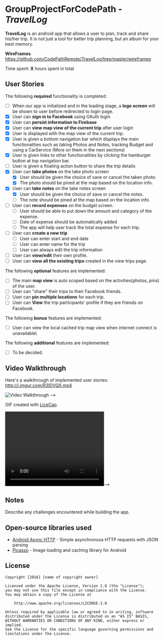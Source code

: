 # GroupProjectForCodePath - *TravelLog*

**TravelLog** is an android app that allows a user to plan, track and share his/her trip. It is not just a tool for better trip planning, but an album for your best memory.

**WireFrames** https://github.com/CodePathRemote/TravelLog/tree/master/wireframes

Time spent: **X** hours spent in total

## User Stories

The following **required** functionality is completed:
* [ ] When our app is initialized and in the loading stage, a **logo screen** will be shown to user before redirected to login page. 
* [X]	User can **sign in to Facebook** using OAuth login
* [X]	User can **persist information to Firebase**
* [X]	User can **view map view of the current trip** after user login
  * [X] User is displayed with the map view of the current trip.
  * [X] User is given a bottom navigation bar which displays the main functionalities such as taking Photos and Notes, tracking Budget and using a CarService (More on them in the next sections)
  * [X] User is given links to other functionalities by clicking the hamburger button at top navigation bar.
  * [ ] User is given a floating action button to share the trip details
* [X] User can **take photos** on the take photo screen
  * [X] User should be given the choice of save or cancel the taken photo.
  * [X] The photo should be pined at the map based on the location info.
* [X] User can **take notes** on the take notes screen
  * [X] User should be given the choice of save or cancel the notes.
  * [ ] The note should be pined at the map based on the location info.
* [ ] User can **record expenses** on the budget screen.
  * [ ] User should be able to put down the amount and category of the expense.
  * [ ] Date of expense should be automatically added
  * [ ] The app will help user track the total expense for each trip.
* [ ] User can **create a new trip**
  * [ ] User can enter start and end date
  * [ ] User can enter name for the trip
  * [ ] User can always edit the trip information
* [ ] User can **view/edit** their own profile.
* [ ] User can **view all the existing trips** created in the view trips page. 

The following **optional** features are implemented:

* [ ] The main **map view** is auto scoped based on the activities(photos, pins) of the user.
* [ ] User can "share" their trips to their Facebook friends.
* [ ] User can **pin multiple locations** for each trip.
* [ ] User can **View** the trip participants' profile if they are friends on Facebook.

The following **bonus** features are implemented:

* [ ] User can view the local cached trip map view when internet connect is unavailable\

The following **additional** features are implemented:

* [ ] To be decided.

## Video Walkthrough

Here's a walkthrough of implemented user stories: http://i.imgur.com/R3IDVQX.mp4

<!--><img src='http://i.imgur.com/link/to/your/gif/file.gif' title='Video Walkthrough' width='' alt='Video Walkthrough' /> -->

GIF created with [LiceCap](http://www.cockos.com/licecap/).

<!--><video width="320" height="240" controls>
  <source src="videocapture.mp4" type="video/mp4">

Your browser does not support the video tag.
</video>-->

## Notes

Describe any challenges encountered while building the app.

## Open-source libraries used

- [Android Async HTTP](https://github.com/loopj/android-async-http) - Simple asynchronous HTTP requests with JSON parsing
- [Picasso](http://square.github.io/picasso/) - Image loading and caching library for Android

## License

    Copyright [2016] [name of copyright owner]

    Licensed under the Apache License, Version 2.0 (the "License");
    you may not use this file except in compliance with the License.
    You may obtain a copy of the License at

        http://www.apache.org/licenses/LICENSE-2.0

    Unless required by applicable law or agreed to in writing, software
    distributed under the License is distributed on an "AS IS" BASIS,
    WITHOUT WARRANTIES OR CONDITIONS OF ANY KIND, either express or implied.
    See the License for the specific language governing permissions and
    limitations under the License.
